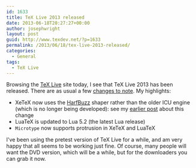 ```yaml
---
id: 1633
title: TeX Live 2013 released
date: 2013-06-18T20:27:27+00:00
author: josephwright
layout: post
guid: http://www.texdev.net/?p=1633
permalink: /2013/06/18/tex-live-2013-released/
categories:
  - General
tags:
  - TeX Live
---
```

<p>Browsing the <a href="http://tug.org/texlive">TeX Live</a> site today, I see that TeX Live 2013 has been released. There are as usual a few <a href="http://tug.org/texlive/doc/texlive-en/texlive-en.html#news">changes to note</a>. My highlights:</p>

<ul>
<li>XeTeX now uses the <a href="http://harfbuzz.org">HarfBuzz</a> shaper rather than the older ICU engine (which is no longer being developed): see my <a href="http://www.texdev.net/2013/03/12/xetex-0-9999-moving-to-harfbuzz-and-lots-of-other-goodies/">earlier post</a> about this change</li>
<li>LuaTeX is updated to Lua 5.2 (the latest Lua release)</li>
<li><code>Microtype</code> now supports protrusion in XeTeX and LuaTeX</li>
</ul>

<p>I've been using the pretest version of TeX Live for a while, and am very happy that all seems to be working just fine. Of course, many people will want the DVD version, which will be a while, but for the downloaders you can grab it now.</p>
